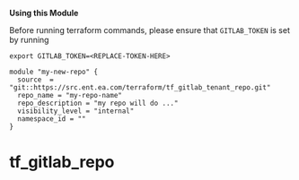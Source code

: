 **Using this Module**

Before running terraform commands, please ensure that  `GITLAB_TOKEN` is set by running

`export GITLAB_TOKEN=<REPLACE-TOKEN-HERE>`

```
module "my-new-repo" {
  source  = "git::https://src.ent.ea.com/terraform/tf_gitlab_tenant_repo.git"
  repo_name = "my-repo-name"
  repo_description = "my repo will do ..."
  visibility_level = "internal"
  namespace_id = ""
}
```
# tf_gitlab_repo
